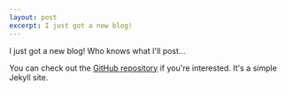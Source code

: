```yaml
---
layout: post
excerpt: I just got a new blog!
---
```

I just got a new blog! Who knows what I'll post...

You can check out the [GitHub repository](https://github.com/CapnKernul/kernul.com) if you're interested. It's a simple Jekyll site.